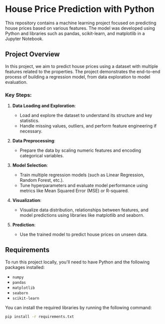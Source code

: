 # House Price Prediction with Python

This repository contains a machine learning project focused on predicting house prices based on various features. The model was developed using Python and libraries such as pandas, scikit-learn, and matplotlib in a Jupyter Notebook.



## Project Overview

In this project, we aim to predict house prices using a dataset with multiple features related to the properties. The project demonstrates the end-to-end process of building a regression model, from data exploration to model evaluation.

### Key Steps:

1. **Data Loading and Exploration**:
    - Load and explore the dataset to understand its structure and key statistics.
    - Handle missing values, outliers, and perform feature engineering if necessary.
  
2. **Data Preprocessing**:
    - Prepare the data by scaling numeric features and encoding categorical variables.
  
3. **Model Selection**:
    - Train multiple regression models (such as Linear Regression, Random Forest, etc.).
    - Tune hyperparameters and evaluate model performance using metrics like Mean Squared Error (MSE) or R-squared.

4. **Visualization**:
    - Visualize data distribution, relationships between features, and model predictions using libraries like matplotlib and seaborn.

5. **Prediction**:
    - Use the trained model to predict house prices on unseen data.

## Requirements

To run this project locally, you'll need to have Python and the following packages installed:

- `numpy`
- `pandas`
- `matplotlib`
- `seaborn`
- `scikit-learn`

You can install the required libraries by running the following command:

```bash
pip install -r requirements.txt

